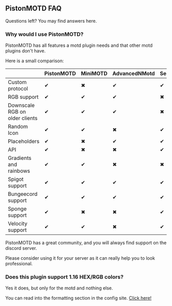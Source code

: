 PistonMOTD FAQ
---------------
Questions left? You may find answers here.

<!-- MACRO{toc|fromDepth=1|toDepth=4} -->

### Why would I use PistonMOTD?

PistonMOTD has all features a motd plugin needs and that other motd plugins don't have.

Here is a small comparison:

|                                | PistonMOTD | MiniMOTD | AdvancedNMotd | ServerListPlus |
|--------------------------------|------------|----------|---------------|----------------|
| Custom protocol                | ✔          | ✖        | ✔             | ✔              |
| RGB support                    | ✔          | ✔        | ✔             | ✖              |
| Downscale RGB on older clients | ✔          | ✔        | ✔             | ✖              |
| Random Icon                    | ✔          | ✔        | ✖             | ✔              |
| Placeholders                   | ✔          | ✖        | ✔             | ✔              |
| API                            | ✔          | ✖        | ✖             | ✔              |
| Gradients and rainbows         | ✔          | ✔        | ✖             | ✖              |
| Spigot support                 | ✔          | ✔        | ✔             | ✔              |
| Bungeecord support             | ✔          | ✔        | ✔             | ✔              |
| Sponge support                 | ✔          | ✖        | ✖             | ✔              |
| Velocity support               | ✔          | ✔        | ✖             | ✔              |

PistonMOTD has a great community, and you will always find support on the discord server.

Please consider using it for your server as it can really help you to look professional.

### Does this plugin support 1.16 HEX/RGB colors?

Yes it does, but only for the motd and nothing else. 

You can read into the formatting section in the config site. [Click here!](./config.html)